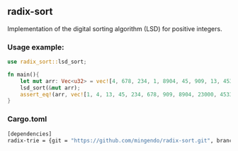 ## radix-sort

Implementation of the digital sorting algorithm (LSD) for positive integers.

### Usage example:
```rust
use radix_sort::lsd_sort;

fn main(){
    let mut arr: Vec<u32> = vec![4, 678, 234, 1, 8904, 45, 909, 13, 45333, 23000];
    lsd_sort(&mut arr);
    assert_eq!(arr, vec![1, 4, 13, 45, 234, 678, 909, 8904, 23000, 45333]);
}
```

### Cargo.toml
```bash
[dependencies]
radix-trie = {git = "https://github.com/mingendo/radix-sort.git", branch="master"}
```

